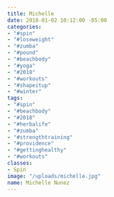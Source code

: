 ```yaml
---
title: Michelle
date: 2018-01-02 10:12:00 -05:00
categories:
- "#spin"
- "#loseweight"
- "#zumba"
- "#pound"
- "#beachbody"
- "#yoga"
- "#2018"
- "#workouts"
- "#shapeitup"
- "#winter"
tags:
- "#spin"
- "#beachbody"
- "#2018"
- "#herbalife"
- "#zumba"
- "#strengthtraining"
- "#providence"
- "#gettinghealthy"
- "#workouts"
classes:
- Spin
image: "/uploads/michelle.jpg"
name: Michelle Nunez
---
```



